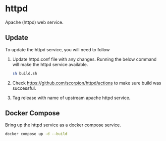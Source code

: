 # httpd

Apache (httpd) web service.

## Update

To update the httpd service, you will need to follow

1. Update httpd.conf file with any changes. Running the below command will make the httpd service available.

   ```bash
   sh build.sh
   ```

2. Check https://github.com/scorpion/httpd/actions to make sure build was successful.
3. Tag release with name of upstream apache httpd service.

## Docker Compose

Bring up the httpd service as a docker compose service.

```bash
docker compose up -d --build
```
